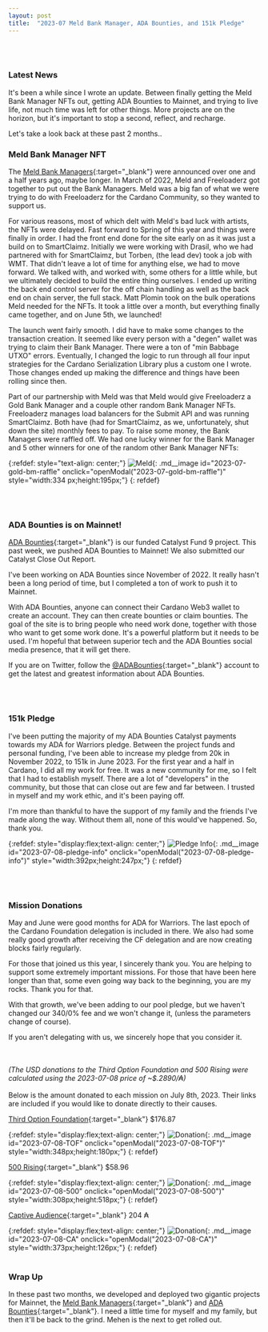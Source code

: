 ```yaml
---
layout: post
title:  "2023-07 Meld Bank Manager, ADA Bounties, and 151k Pledge"
---
```

<br><br>

### Latest News ###

It's been a while since I wrote an update. Between finally getting the Meld Bank Manager NFTs out, getting ADA Bounties to Mainnet, and trying to live life, not much time was left for other things. More projects are on the horizon, but it's important to stop a second, reflect, and recharge. 

Let's take a look back at these past 2 months..

### Meld Bank Manager NFT ###

The [Meld Bank Managers](https://meld.freeloaderz.io){:target="_blank"} were announced over one and a half years ago, maybe longer. In March of 2022, Meld and Freeloaderz got together to put out the Bank Managers. Meld was a big fan of what we were trying to do with Freeloaderz for the Cardano Community, so they wanted to support us.

For various reasons, most of which delt with Meld's bad luck with artists, the NFTs were delayed. Fast forward to Spring of this year and things were finally in order. I had the front end done for the site early on as it was just a build on to SmartClaimz. Initially we were working with Drasil, who we had partnered with for SmartClaimz, but Torben, (the lead dev) took a job with WMT. That didn't leave a lot of time for anything else, we had to move forward. We talked with, and worked with, some others for a little while, but we ultimately decided to build the entire thing ourselves. I ended up writing the back end control server for the off chain handling as well as the back end on chain server, the full stack. Matt Plomin took on the bulk operations Meld needed for the NFTs. It took a little over a month, but everything finally came together, and on June 5th, we launched!

The launch went fairly smooth. I did have to make some changes to the transaction creation. It seemed like every person with a "degen" wallet was trying to claim their Bank Manager. There were a ton of "min Babbage UTXO" errors. Eventually, I changed the logic to run through all four input strategies for the Cardano Serialization Library plus a custom one I wrote. Those changes ended up making the difference and things have been rolling since then.

Part of our partnership with Meld was that Meld would give Freeloaderz a Gold Bank Manager and a couple other random Bank Manager NFTs. Freeloaderz manages load balancers for the Submit API and was running SmartClaimz. Both have (had for SmartClaimz, as we, unfortunately, shut down the site) monthly fees to pay. To raise some money, the Bank Managers were raffled off. We had one lucky winner for the Bank Manager and 5 other winners for one of the random other Bank Manager NFTs:

{:refdef: style="text-align: center;"}
![Meld](/img/meld/2023-07-gold-bm-raffle.jpg){: .md__image id="2023-07-gold-bm-raffle" onclick="openModal(\"2023-07-gold-bm-raffle\")" style="width:334 px;height:195px;"}
{: refdef}


<br><br>

### ADA Bounties is on Mainnet! ###

[ADA Bounties](https://adabounties.io){:target="_blank"} is our funded Catalyst Fund 9 project. This past week, we pushed ADA Bounties to Mainnet! We also submitted our Catalyst Close Out Report. 

I've been working on ADA Bounties since November of 2022. It really hasn't been a long period of time, but I completed a ton of work to push it to Mainnet.

With ADA Bounties, anyone can connect their Cardano Web3 wallet to create an account. They can then create bounties or claim bounties. The goal of the site is to bring people who need work done, together with those who want to get some work done. It's a powerful platform but it needs to be used. I'm hopeful that between superior tech and the ADA Bounties social media presence, that it will get there.

If you are on Twitter, follow the [@ADABounties](https://twitter.com/AdaBounties){:target="_blank"} account to get the latest and greatest information about ADA Bounties.

<br><br>

### 151k Pledge ###

I've been putting the majority of my ADA Bounties Catalyst payments towards my ADA for Warriors pledge. Between the project funds and personal funding, I've been able to increase my pledge from 20k in November 2022, to 151k in June 2023. For the first year and a half in Cardano, I did all my work for free. It was a new community for me, so I felt that I had to establish myself. There are a lot of "developers" in the community, but those that can close out are few and far between. I trusted in myself and my work ethic, and it's been paying off.

I'm more than thankful to have the support of my family and the friends I've made along the way. Without them all, none of this would've happened. So, thank you.

{:refdef: style="display:flex;text-align: center;"}
![Pledge Info](/img/2023-07-08-pledge-info.jpg){: .md__image id="2023-07-08-pledge-info" onclick="openModal(\"2023-07-08-pledge-info\")" style="width:392px;height:247px;"}
{: refdef}


<br><br>

### Mission Donations ###

May and June were good months for ADA for Warriors. The last epoch of the Cardano Foundation delegation is included in there. We also had some really good growth after receiving the CF delegation and are now creating blocks fairly regularly.

For those that joined us this year, I sincerely thank you. You are helping to support some extremely important missions. For those that have been here longer than that, some even going way back to the beginning, you are my rocks. Thank you for that. 

With that growth, we've been adding to our pool pledge, but we haven't changed our 340/0% fee and we won't change it, (unless the parameters change of course). 

If you aren't delegating with us, we sincerely hope that you consider it.

<br><br>
_(The USD donations to the Third Option Foundation and 500 Rising were calculated using the 2023-07-08 price of ~$.2890/₳)_
<br><br>
Below is the amount donated to each mission on July 8th, 2023. Their links are included if you would like to donate directly to their causes.

[Third Option Foundation](https://www.thirdoptionfoundation.org/support-us#support){:target="_blank"} $176.87

{:refdef: style="display:flex;text-align: center;"}
![Donation](/img/tof/2023-07-08-TOF-Donation.jpg){: .md__image id="2023-07-08-TOF" onclick="openModal(\"2023-07-08-TOF\")" style="width:348px;height:180px;"}
{: refdef}

[500 Rising](https://500rising.com/donate-1){:target="_blank"} $58.96

{:refdef: style="display:flex;text-align: center;"}
![Donation](/img/rising/2023-07-08-500-Donation.jpg){: .md__image id="2023-07-08-500" onclick="openModal(\"2023-07-08-500\")" style="width:308px;height:518px;"}
{: refdef}

[Captive Audience](https://www.captiveaudienceptrt.com/support-ukraine-ocv){:target="_blank"} 204 ₳

{:refdef: style="display:flex;text-align: center;"}
![Donation](/img/ca/2023-07-08-CA-Donation.jpg){: .md__image id="2023-07-08-CA" onclick="openModal(\"2023-07-08-CA\")" style="width:373px;height:126px;"}
{: refdef}
<br><br>

### Wrap Up ###

In these past two months, we developed and deployed two gigantic projects for Mainnet, the [Meld Bank Managers](https://meld.freeloaderz.io){:target="_blank"} and [ADA Bounties](https://adabounties.io){:target="_blank"}.  I need a little time for myself and my family, but then it'll be back to the grind. Mehen is the next to get rolled out.
